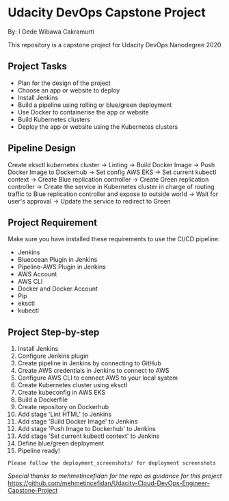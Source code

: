 # Udacity DevOps Capstone Project
By: I Gede Wibawa Cakramurti

This repository is a capstone project for Udacity DevOps Nanodegree 2020

## Project Tasks
- Plan for the design of the project
- Choose an app or website to deploy
- Install Jenkins
- Build a pipeline using rolling or blue/green deployment
- Use Docker to containerise the app or website
- Build Kubernetes clusters
- Deploy the app or website using the Kubernetes clusters

## Pipeline Design
Create eksctl kubernetes cluster -> Linting -> Build Docker Image -> Push Docker Image to Dockerhub -> Set config AWS EKS ->
Set current kubectl context -> Create Blue replication controller -> Create Green replication controller ->
Create the service in Kubernetes cluster in charge of routing traffic to Blue replication controller and expose to outside world ->
Wait for user's approval -> Update the service to redirect to Green

## Project Requirement
Make sure you have installed these requirements to use the CI/CD pipeline:
- Jenkins
- Blueocean Plugin in Jenkins
- Pipeline-AWS Plugin in Jenkins
- AWS Account
- AWS CLI
- Docker and Docker Account
- Pip
- eksctl
- kubectl

## Project Step-by-step
1. Install Jenkins
2. Configure Jenkins plugin
3. Create pipeline in Jenkins by connecting to GitHub
4. Create AWS credentials in Jenkins to connect to AWS
5. Configure AWS CLI to connect AWS to your local system
6. Create Kubernetes cluster using eksctl
7. Create kubeconfig in AWS EKS
8. Build a Dockerfile
9. Create repository on Dockerhub
10. Add stage 'Lint HTML' to Jenkins
11. Add stage 'Build Docker Image' to Jenkins
12. Add stage 'Push Image to Dockerhub' to Jenkins
13. Add stage 'Set current kubectl context' to Jenkins
14. Define blue/green deployment
15. Pipeline ready!

```
Please follow the deployment_screenshots/ for deployment screenshots
```

*Special thanks to mehmetincefidan for the repo as guidance for this project*
https://github.com/mehmetincefidan/Udacity-Cloud-DevOps-Engineer-Capstone-Project